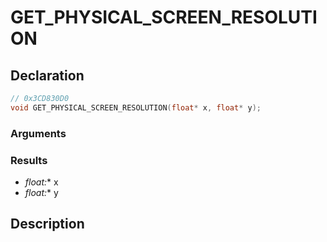 # GET_PHYSICAL_SCREEN_RESOLUTION

## Declaration
```cpp
// 0x3CD830D0
void GET_PHYSICAL_SCREEN_RESOLUTION(float* x, float* y);
```

### Arguments

### Results
- **float*:** x
- **float*:** y

## Description
